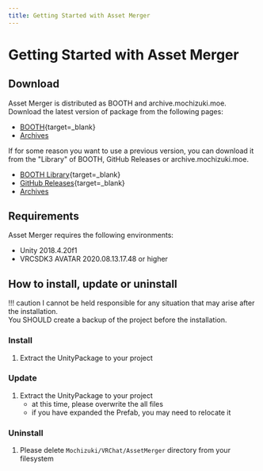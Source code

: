 ```yaml
---
title: Getting Started with Asset Merger
---
```


# Getting Started with Asset Merger

## Download

Asset Merger is distributed as BOOTH and archive.mochizuki.moe.  
Download the latest version of package from the following pages:

-   [BOOTH](https://natsuneko.booth.pm/items/2281798){target=\_blank}
-   [Archives](https://docs.mochizuki.moe/downloads/)

If for some reason you want to use a previous version, you can download it from the "Library" of BOOTH, GitHub Releases or archive.mochizuki.moe.

-   [BOOTH Library](https://accounts.booth.pm/library){target=\_blank}
-   [GitHub Releases](https://github.com/mika-f/VRChat-AssetMerger/releases){target=\_blank}
-   [Archives](https://docs.mochizuki.moe/downloads/)

## Requirements

Asset Merger requires the following environments:

-   Unity 2018.4.20f1
-   VRCSDK3 AVATAR 2020.08.13.17.48 or higher

## How to install, update or uninstall

<!-- prettier-ignore-start -->
!!! caution
    I cannot be held responsible for any situation that may arise after the installation.  
    You SHOULD create a backup of the project before the installation.
<!-- prettier-ignore-end -->

### Install

1. Extract the UnityPackage to your project

### Update

1. Extract the UnityPackage to your project
    - at this time, please overwrite the all files
    - if you have expanded the Prefab, you may need to relocate it

### Uninstall

1. Please delete `Mochizuki/VRChat/AssetMerger` directory from your filesystem
